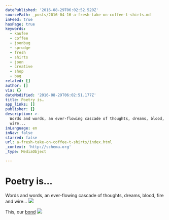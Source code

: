 ```yaml
---
datePublished: '2016-08-29T06:02:52.520Z'
sourcePath: _posts/2016-04-16-a-fresh-take-on-coffee-t-shirts.md
inFeed: true
hasPage: true
keywords:
  - kaufee
  - coffee
  - joonbug
  - sprudge
  - fresh
  - shirts
  - joon
  - creative
  - shop
  - bag
related: []
author: []
via: {}
dateModified: '2016-08-29T06:02:51.177Z'
title: Poetry is…
app_links: []
publisher: {}
description: >-
  Words and words, an ever-flowing cascade of thoughts, dreams, blood, fire and
  wire...
inLanguage: en
inNav: false
starred: false
url: a-fresh-take-on-coffee-t-shirts/index.html
_context: 'http://schema.org'
_type: MediaObject

---
```

# Poetry is...

Words and words, an ever-flowing cascade of thoughts, dreams, blood, fire and wire...
![](https://the-grid-user-content.s3-us-west-2.amazonaws.com/c9420e63-1641-4fcb-803c-448c8a9653b2.jpg)

This, our [bond][0]
![](https://s3-us-west-2.amazonaws.com/the-grid-img/p/c233ef07c78186f2ce2b049a9d89c6d2701f64e9.jpg)

[0]: https://www.facebook.com/notes/matthew-the-oxx/this-our-bond/895459763882650